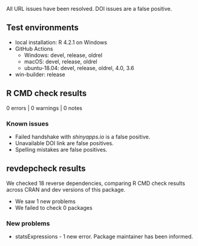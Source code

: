 All URL issues have been resolved.
DOI issues are a false positive.

## Test environments

* local installation: R 4.2.1 on Windows
* GitHub Actions
    - Windows:        devel, release, oldrel
    - macOS:          devel, release, oldrel
    - ubuntu-18.04:   devel, release, oldrel, 4.0, 3.6
* win-builder:        release


## R CMD check results

0 errors | 0 warnings | 0 notes


### Known issues

- Failed handshake with *shinyapps.io* is a false positive.
- Unavailable DOI link are false positives.
- Spelling mistakes are false positives.


## revdepcheck results

We checked 18 reverse dependencies, comparing R CMD check results across CRAN and dev versions of this package.

 * We saw 1 new problems
 * We failed to check 0 packages

### New problems

* statsExpressions - 1 new error. Package maintainer has been informed.
